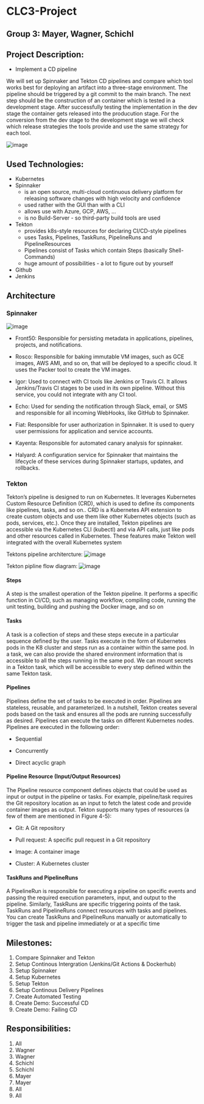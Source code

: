 # CLC3-Project

## Group 3: Mayer, Wagner, Schichl

## Project Description:
  - Implement a CD pipeline
  
We will set up Spinnaker and Tekton CD pipelines and compare which tool works best for deploying an artifact into a three-stage environment. The pipeline should be triggered by a git commit to the main branch. The next step should be the construction of an container which is tested in a development stage. After successfully testing the implementation in the dev stage the container gets released into the producution stage. For the conversion from the dev stage to the development stage we will check which release strategies the tools provide and use the same strategy for each tool.

![image](https://user-images.githubusercontent.com/81319477/146958129-4aecda4a-e860-414d-a431-1a2034881d7e.png)

## Used Technologies:
  - Kubernetes
  - Spinnaker 
    - is an open source, multi-cloud continuous delivery platform for releasing software changes with high velocity and confidence
    - used rather with the GUI than with a CLI
    - allows use with Azure, GCP, AWS, ...
    - is no Build-Server - so third-party build tools are used
  - Tekton
    - provides k8s-style resources for declaring CI/CD-style pipelines
    - uses Tasks, Pipelines, TaskRuns, PipelineRuns and PipelineResources
    - Pipelines consist of Tasks which contain Steps (basically Shell-Commands) 
    - huge amount of possibilities - a lot to figure out by yourself
  - Github
  - Jenkins

## Architecture
  ### Spinnaker
  ![image](https://user-images.githubusercontent.com/81319477/146951000-22a390e6-b741-408d-baae-e5f035e35f52.png)
  
  - Front50: Responsible for persisting metadata in
  applications, pipelines, projects, and notifications.
  
  - Rosco: Responsible for baking immutable VM images,
  such as GCE images, AWS AMI, and so on, that will be
  deployed to a specific cloud. It uses the Packer tool to
  create the VM images.
  
  - Igor: Used to connect with CI tools like Jenkins or
  Travis CI. It allows Jenkins/Travis CI stages to be used
  in its own pipeline. Without this service, you could not
  integrate with any CI tool.
  
  - Echo: Used for sending the notification through
  Slack, email, or SMS and responsible for all incoming
  WebHooks, like GitHub to Spinnaker.
  
  - Fiat: Responsible for user authorization in Spinnaker.
  It is used to query user permissions for application and
  service accounts.
  
  - Kayenta: Responsible for automated canary analysis
  for spinnaker.
  
  - Halyard: A configuration service for Spinnaker
  that maintains the lifecycle of these services during
  Spinnaker startups, updates, and rollbacks.
  
  ### Tekton
  
  Tekton’s pipeline is designed to run on Kubernetes. It leverages
  Kubernetes Custom Resource Definition (CRD), which is used to define
  its components like pipelines, tasks, and so on.. CRD is a Kubernetes API
  extension to create custom objects and use them like other Kubernetes
  objects (such as pods, services, etc.). Once they are installed, Tekton
  pipelines are accessible via the Kubernetes CLI (kubectl) and via API calls,
  just like pods and other resources called in Kubernetes. These features
  make Tekton well integrated with the overall Kubernetes system
  
  Tektons pipeline architercture:
  ![image](https://user-images.githubusercontent.com/81319477/146953959-2adb5a0c-2869-4c0e-b2af-1cac8c625b56.png)
  
  Tekton pipline flow diagram:
  ![image](https://user-images.githubusercontent.com/81319477/146955366-12c96acb-1bea-45fc-a02b-8dee15328add.png)
  
  #### Steps
  
  A step is the smallest operation of the Tekton pipeline. It performs a
  specific function in CI/CD, such as managing workflow, compiling
  code, running the unit testing, building and pushing the Docker image,
  and so on
  
  #### Tasks
  
  A task is a collection of steps and these steps execute in a particular
  sequence defined by the user. Tasks execute
  in the form of Kubernetes pods in the K8 cluster and steps run as a
  container within the same pod. In a task, we can also provide the shared
  environment information that is accessible to all the steps running in the
  same pod. We can mount secrets in a Tekton task, which will be accessible
  to every step defined within the same Tekton task.
  
  #### Pipelines
  
  Pipelines define the set of tasks to be executed in order. Pipelines are
  stateless, reusable, and parameterized. In a nutshell, Tekton creates several
  pods based on the task and ensures all the pods are running successfully
  as desired. Pipelines can execute the tasks on different Kubernetes nodes.
  Pipelines are executed in the following order:
  
  - Sequential
  
  - Concurrently
  
  - Direct acyclic graph
  
  #### Pipeline Resource (Input/Output Resources)
  
  The Pipeline resource component defines objects that could be used
  as input or output in the pipeline or tasks. For example, pipeline/task
  requires the Git repository location as an input to fetch the latest code and
  provide container images as output.
  Tekton supports many types of resources (a few of them are mentioned
  in Figure 4-5):
  
  - Git: A Git repository
  
  - Pull request: A specific pull request in a Git repository
  
  - Image: A container image
  
  - Cluster: A Kubernetes cluster
  
  #### TaskRuns and PipelineRuns
  
  A PipelineRun is responsible for executing a pipeline on specific events
  and passing the required execution parameters, input, and output to the
  pipeline.
  Similarly, TaskRuns are specific triggering points of the task.
  TaskRuns and PipelineRuns connect resources with tasks and pipelines.
  You can create TaskRuns and PipelineRuns manually or automatically to
  trigger the task and pipeline immediately or at a specific time


## Milestones:
  1. Compare Spinnaker and Tekton
  2. Setup Continous Intergration (Jenkins/Git Actions & Dockerhub)
  3. Setup Spinnaker
  4. Setup Kubernetes
  5. Setup Tekton
  6. Setup Continous Delivery Pipelines
  7. Create Automated Testing
  8. Create Demo: Successful CD
  9. Create Demo: Failing CD

## Responsibilities:
  1. All
  2. Wagner
  3. Wagner
  4. Schichl
  5. Schichl
  6. Mayer
  7. Mayer
  8. All
  9. All
